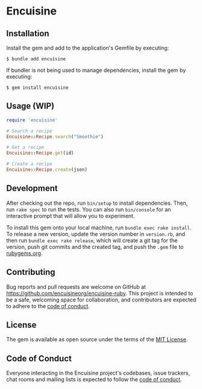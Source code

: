 # Encuisine

## Installation

Install the gem and add to the application's Gemfile by executing:

    $ bundle add encuisine

If bundler is not being used to manage dependencies, install the gem by executing:

    $ gem install encuisine

## Usage (WIP)

```ruby
require 'encuisine'

# Search a recipe
Encuisine::Recipe.search("Smoothie")

# Get a recipe
Encuisine::Recipe.get(id)

# Create a recipe
Encuisine::Recipe.create(json)
```

## Development

After checking out the repo, run `bin/setup` to install dependencies. Then, run `rake spec` to run the tests. You can also run `bin/console` for an interactive prompt that will allow you to experiment.

To install this gem onto your local machine, run `bundle exec rake install`. To release a new version, update the version number in `version.rb`, and then run `bundle exec rake release`, which will create a git tag for the version, push git commits and the created tag, and push the `.gem` file to [rubygems.org](https://rubygems.org).

## Contributing

Bug reports and pull requests are welcome on GitHub at https://github.com/encuisineorg/encuisine-ruby. This project is intended to be a safe, welcoming space for collaboration, and contributors are expected to adhere to the [code of conduct](https://github.com/encuisineorg/encuisine-ruby/blob/main/CODE_OF_CONDUCT.md).

## License

The gem is available as open source under the terms of the [MIT License](https://opensource.org/licenses/MIT).

## Code of Conduct

Everyone interacting in the Encuisine project's codebases, issue trackers, chat rooms and mailing lists is expected to follow the [code of conduct](https://github.com/encuisineorg/encuisine-ruby/blob/master/CODE_OF_CONDUCT.md).
